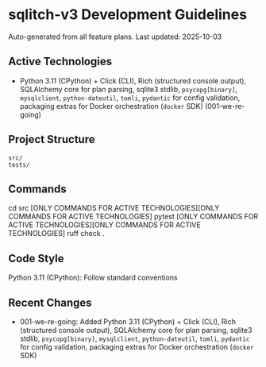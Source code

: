 # sqlitch-v3 Development Guidelines

Auto-generated from all feature plans. Last updated: 2025-10-03

## Active Technologies
- Python 3.11 (CPython) + Click (CLI), Rich (structured console output), SQLAlchemy core for plan parsing, sqlite3 stdlib, `psycopg[binary]`, `mysqlclient`, `python-dateutil`, `tomli`, `pydantic` for config validation, packaging extras for Docker orchestration (`docker` SDK) (001-we-re-going)

## Project Structure
```
src/
tests/
```

## Commands
cd src [ONLY COMMANDS FOR ACTIVE TECHNOLOGIES][ONLY COMMANDS FOR ACTIVE TECHNOLOGIES] pytest [ONLY COMMANDS FOR ACTIVE TECHNOLOGIES][ONLY COMMANDS FOR ACTIVE TECHNOLOGIES] ruff check .

## Code Style
Python 3.11 (CPython): Follow standard conventions

## Recent Changes
- 001-we-re-going: Added Python 3.11 (CPython) + Click (CLI), Rich (structured console output), SQLAlchemy core for plan parsing, sqlite3 stdlib, `psycopg[binary]`, `mysqlclient`, `python-dateutil`, `tomli`, `pydantic` for config validation, packaging extras for Docker orchestration (`docker` SDK)

<!-- MANUAL ADDITIONS START -->
<!-- MANUAL ADDITIONS END -->